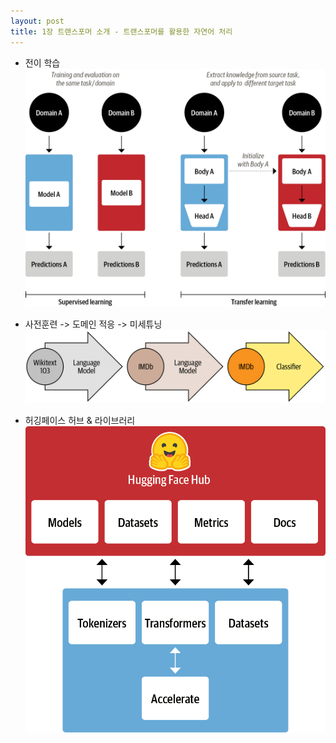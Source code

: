 ```yaml
---
layout: post
title: 1장 트랜스포머 소개 - 트랜스포머를 활용한 자연어 처리
---
```

- 전이 학습
![트랜스포머 구조](/images/chapter01_transfer-learning.png)

- 사전훈련 -> 도메인 적응 -> 미세튜닝
![ULMFiT 프로세스](/images/chapter01_ulmfit.png)

- 허깅페이스 허브 & 라이브러리
![허깅페이스](/images/chapter01_hf-ecosystem.png)
